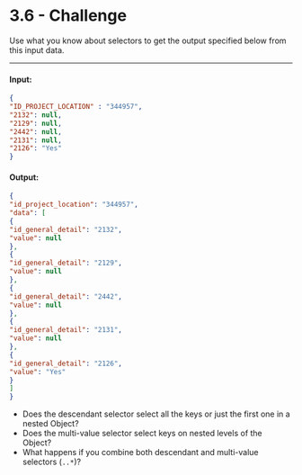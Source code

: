 # 3.6 - Challenge

Use what you know about selectors to get the output specified below from this input data.

---
#### Input:
```json
{
"ID_PROJECT_LOCATION" : "344957",
"2132": null,
"2129": null,
"2442": null,
"2131": null,
"2126": "Yes"
}

```
#### Output:
```json
{
"id_project_location": "344957",
"data": [
{
"id_general_detail": "2132",
"value": null
},
{
"id_general_detail": "2129",
"value": null
},
{
"id_general_detail": "2442",
"value": null
},
{
"id_general_detail": "2131",
"value": null
},
{
"id_general_detail": "2126",
"value": "Yes"
}
]
}
```

- Does the descendant selector select all the keys or just the first one in a nested Object?
- Does the multi-value selector select keys on nested levels of the Object?
- What happens if you combine both descendant and multi-value selectors (`..*`)?

